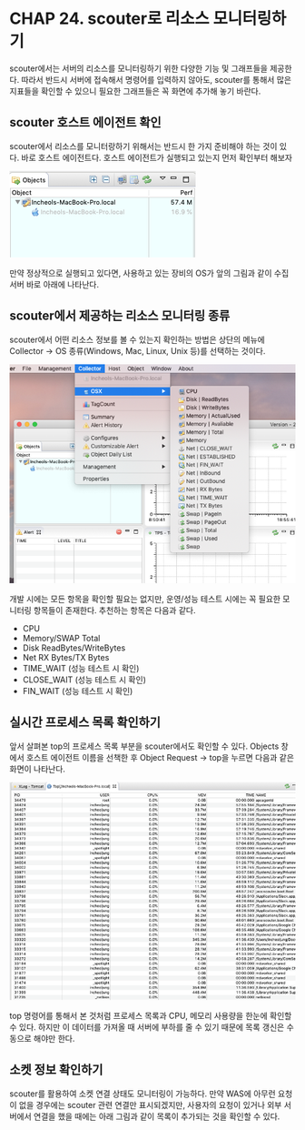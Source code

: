 # CHAP 24. scouter로 리소스 모니터링하기

scouter에서는 서버의 리소스를 모니터링하기 위한 다양한 기능 및 그래프들을 제공한다. 따라서 반드시 서버에 접속해서 명령어를 입력하지 않아도, scouter를 통해서 많은 지표들을 확인할 수 있으니 필요한 그래프들은 꼭 화면에 추가해 놓기 바란다.

## scouter 호스트 에이전트 확인

scouter에서 리소스를 모니터랑하기 위해서는 반드시 한 가지 준비해야 하는 것이 있다. 바로 호스트 에이전트다. 호스트 에이전트가 실행되고 있는지 먼저 확인부터 해보자

![](../../.gitbook/assets/111%20%2813%29.png)

만약 정상적으로 실행되고 있다면, 사용하고 있는 장비의 OS가 앞의 그림과 같이 수집 서버 바로 아래에 나타난다.

## scouter에서 제공하는 리소스 모니터링 종류

scouter에서 어떤 리소스 정보를 볼 수 있는지 확인하는 방법은 상단의 메뉴에 Collector → OS 종류\(Windows, Mac, Linux, Unix 등\)를 선택하는 것이다.

![](../../.gitbook/assets/222%20%2810%29.png)

개발 시에는 모든 항목을 확인할 필요는 없지만, 운영/성능 테스트 시에는 꼭 필요한 모니터링 항목들이 존재한다. 추천하는 항목은 다음과 같다.

* CPU
* Memory/SWAP Total
* Disk ReadBytes/WriteBytes
* Net RX Bytes/TX Bytes
* TIME\_WAIT \(성능 테스트 시 확인\)
* CLOSE\_WAIT \(성능 테스트 시 확인\)
* FIN\_WAIT \(성능 테스트 시 확인\)

## 실시간 프로세스 목록 확인하기

앞서 살펴본 top의 프로세스 목록 부분을 scouter에서도 확인할 수 있다. Objects 창에서 호스트 에이전트 이름을 선책한 후 Object Request → top을 누르면 다음과 같은 화면이 나타난다.

![](../../.gitbook/assets/333%20%288%29.png)

top 명령어를 통해서 본 것처럼 프로세스 목록과 CPU, 메모리 사용량을 한눈에 확인할 수 있다. 하지만 이 데이터를 가져올 때 서버에 부하를 줄 수 있기 때문에 목록 갱신은 수동으로 해야만 한다.

## 소켓 정보 확인하기

scouter를 활용하여 소켓 연결 상태도 모니터링이 가능하다. 만약 WAS에 아무런 요청이 없을 경우에는 scouter 관련 연결만 표시되겠지만, 사용자의 요청이 있거나 외부 서버에서 연결을 했을 때에는 아래 그림과 같이 목록이 추가되는 것을 확인할 수 있다.

